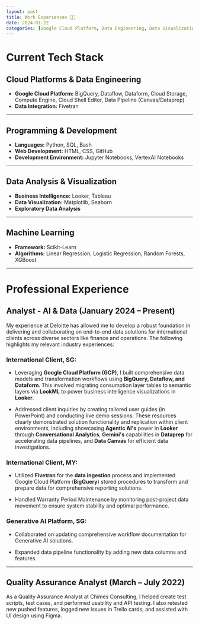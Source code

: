 ```yaml
---
layout: post
title: Work Experiences 🧑‍💻
date: 2024-01-22
categories: [Google Cloud Platform, Data Engineering, Data Visualization, Generative AI | Agentic AI, Machine Learning, Semantic Layering, Cloud Shell Editor]
---
```


# Current Tech Stack

## Cloud Platforms & Data Engineering
* **Google Cloud Platform:** BigQuery, Dataflow, Dataform, Cloud Storage, Compute Engine, Cloud Shell Editor, Data Pipeline (Canvas/Dataprep)
* **Data Integration:** Fivetran

---

## Programming & Development
* **Languages:** Python, SQL, Bash
* **Web Development:** HTML, CSS, GitHub
* **Development Environment:** Jupyter Notebooks, VertexAI Notebooks

---

## Data Analysis & Visualization
* **Business Intelligence:** Looker, Tableau
* **Data Visualization:** Matplotlib, Seaborn
* **Exploratory Data Analysis**

---

## Machine Learning
* **Framework:** Scikit-Learn
* **Algorithms:** Linear Regression, Logistic Regression, Random Forests, XGBoost

---

# Professional Experience

## Analyst - AI & Data (January 2024 – Present)
My experience at Deloitte has allowed me to develop a robust foundation in delivering and collaborating on end-to-end data solutions for international clients across diverse sectors like finance and operations. The following highlights my relevant industry experiences:

### International Client, SG:
* Leveraging **Google Cloud Platform (GCP)**, I built comprehensive data models and transformation workflows using **BigQuery, Dataflow, and Dataform**. This involved migrating consumption layer tables to semantic layers via **LookML** to power business intelligence visualizations in **Looker**.

* Addressed client inquiries by creating tailored user guides (in PowerPoint) and conducting live demo sessions. These resources clearly demonstrated solution functionality and replication within client environments, including showcasing **Agentic AI's** power in **Looker** through **Conversational Analytics**, **Gemini's** capabilities in **Dataprep** for accelerating data pipelines, and **Data Canvas** for efficient data investigations.

### International Client, MY:
* Utilized **Fivetran** for the **data ingestion** process and implemented Google Cloud Platform (**BigQuery**) stored procedures to transform and prepare data for comprehensive reporting solutions.

* Handled Warranty Period Maintenance by monitoring post-project data movement to ensure system stability and optimal performance.

### Generative AI Platform, SG:
* Collaborated on updating comprehensive workflow documentation for Generative AI solutions.

* Expanded data pipeline functionality by adding new data columns and features.

---

## Quality Assurance Analyst (March – July 2022)
As a Quality Assurance Analyst at Chimes Consulting, I helped create test scripts, test cases, and performed usability and API testing. I also retested new pushed features, logged new issues in Trello cards, and assisted with UI design using Figma.